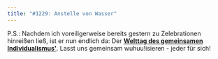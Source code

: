 ```yaml
---
title: "#1229: Anstelle von Wasser"
---
```


P.S.: 
Nachdem ich voreiligerweise bereits gestern zu Zelebrationen hinreißen ließ, ist er nun endlich da: Der <a href="http://www.fonflatter.de/dateien/kalender_fonflatter_2009.pdf"><strong>Welttag des gemeinsamen Individualismus'</strong></a>. Lasst uns gemeinsam wuhuu!isieren - jeder für sich!
